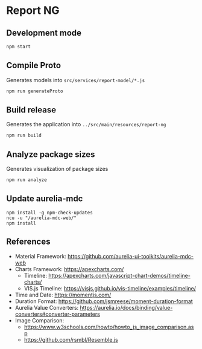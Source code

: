 # Report NG

## Development mode
```bash
npm start
```

## Compile Proto
Generates models into `src/services/report-model/*.js`
```bash
npm run generateProto
```

## Build release
Generates the application into `../src/main/resources/report-ng`
```bash
npm run build
```

## Analyze package sizes
Generates visualization of package sizes
```bash
npm run analyze
```

## Update aurelia-mdc

```shell
npm install -g npm-check-updates
ncu -u "/aurelia-mdc-web/"
npm install
```

## References

- Material Framework: https://github.com/aurelia-ui-toolkits/aurelia-mdc-web
- Charts Framework: https://apexcharts.com/
    - Timeline: https://apexcharts.com/javascript-chart-demos/timeline-charts/
    - VIS.js Timeline: https://visjs.github.io/vis-timeline/examples/timeline/
- Time and Date: https://momentjs.com/
- Duration Format: https://github.com/jsmreese/moment-duration-format
- Aurelia Value Converters: https://aurelia.io/docs/binding/value-converters#converter-parameters
- Image Comparison:
  - https://www.w3schools.com/howto/howto_js_image_comparison.asp
  - https://github.com/rsmbl/Resemble.js
